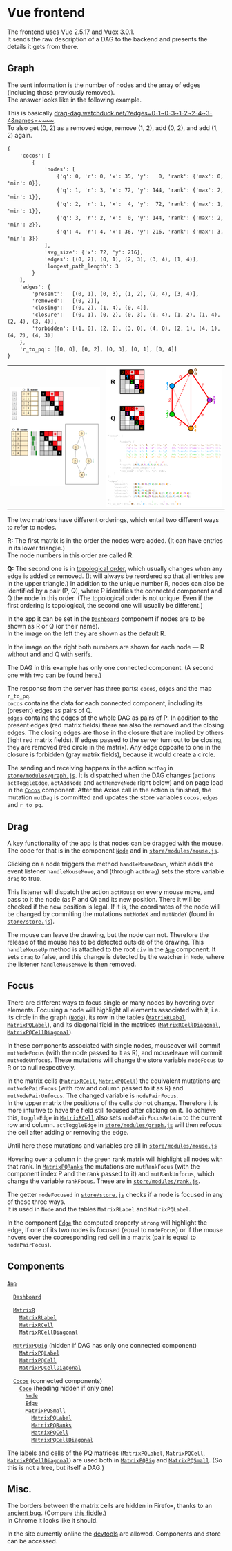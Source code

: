 # Vue frontend

The frontend uses Vue 2.5.17 and Vuex 3.0.1.<br>
It sends the raw description of a DAG to the backend and presents the details it gets from there.

## Graph

The sent information is the number of nodes and the array of edges (including those previously removed).<br>
The answer looks like in the following example.

This is basically
[drag-dag.watchduck.net/?edges=0-1~<!---->0-3~<!---->1-2~<!---->2-4~<!---->3-4&names=~~~~](https://drag-dag.watchduck.net/?edges=0-1~0-3~1-2~2-4~3-4&names=~~~~).
<br>To also get (0, 2) as a removed edge, remove (1, 2), add (0, 2), and add (1, 2) again.
```
{
    'cocos': [
        {
            'nodes': [
                {'q': 0, 'r': 0, 'x': 35, 'y':   0, 'rank': {'max': 0, 'min': 0}},
                {'q': 1, 'r': 3, 'x': 72, 'y': 144, 'rank': {'max': 2, 'min': 1}},
                {'q': 2, 'r': 1, 'x':  4, 'y':  72, 'rank': {'max': 1, 'min': 1}},
                {'q': 3, 'r': 2, 'x':  0, 'y': 144, 'rank': {'max': 2, 'min': 2}},
                {'q': 4, 'r': 4, 'x': 36, 'y': 216, 'rank': {'max': 3, 'min': 3}}
            ],
            'svg_size': {'x': 72, 'y': 216},
            'edges': [(0, 2), (0, 1), (2, 3), (3, 4), (1, 4)],
            'longest_path_length': 3
        }
    ],
    'edges': {
        'present':   [(0, 1), (0, 3), (1, 2), (2, 4), (3, 4)],
        'removed':   [(0, 2)],
        'closing':   [(0, 2), (1, 4), (0, 4)],
        'closure':   [(0, 1), (0, 2), (0, 3), (0, 4), (1, 2), (1, 4), (2, 4), (3, 4)],
        'forbidden': [(1, 0), (2, 0), (3, 0), (4, 0), (2, 1), (4, 1), (4, 2), (4, 3)]
    },
    'r_to_pq': [[0, 0], [0, 2], [0, 3], [0, 1], [0, 4]]
}
```
<table>
<tr>
<td><img src="../.img/dag_example_1_screen.png" width="350">
<td><img src="../.img/dag_example_1.svg" width="450">
</table>

The two matrices have different orderings, which entail two different ways to refer to nodes.

**R:** The first matrix is in the order the nodes were added. (It can have entries in its lower triangle.)<br>
The node numbers in this order are called R.

**Q:** The second one is in [topological order](https://en.wikipedia.org/wiki/Topological_sorting),
which usually changes when any edge is added or removed.
(It will always be reordered so that all entries are in the upper triangle.)
In addition to the unique number R, nodes can also be identified by a pair (P, Q), where P identifies the connected component and Q the node in this order.
(The topological order is not unique. Even if the first ordering is topological, the second one will usually be different.)

In the app it can be set in the
[`Dashboard`](app/src/components/Dashboard.vue)
component if nodes are to be shown as R or Q (or their name).<br>
In the image on the left they are shown as the default R.

In the image on the right both numbers are shown for each node &mdash; R without and and Q with serifs.

The DAG in this example has only one connected component. (A second one with two can be found
[here](README_2.md).)

The response from the server has three parts: `cocos`, `edges` and the map `r_to_pq`.<br>
`cocos` contains the data for each connected component, including its (present) edges as pairs of Q.<br>
`edges` contains the edges of the whole DAG as pairs of P.
In addition to the present edges (red matrix fields) there are also the removed and the closing edges.
The closing edges are those in the closure that are implied by others (light red matrix fields).
If edges passed to the server turn out to be closing, they are removed (red circle in the matrix).
Any edge opposite to one in the closure is forbidden (gray matrix fields), because it would create a circle.

The sending and receiving happens in the action `actDag` in
[`store/modules/graph.js`](app/src/store/modules/graph.js).
It is dispatched when the DAG changes (actions `actToggleEdge`, `actAddNode` and `actRemoveNode` right below) 
and on page load in the
[`Cocos`](app/src/components/Cocos.vue) component.
After the Axios call in the action is finished, the mutation `mutDag` is committed 
and updates the store variables `cocos`, `edges` and `r_to_pq`.

## Drag

A key functionality of the app is that nodes can be dragged with the mouse.<br>
The code for that is in the component 
[`Node`](app/src/components/Node.vue)
and in [`store/modules/mouse.js`](app/src/store/modules/mouse.js).

Clicking on a node triggers the method `handleMouseDown`, 
which adds the event listener `handleMouseMove`, and (through `actDrag`) sets the store variable `drag` to true.

This listener will dispatch the action `actMouse` on every mouse move, and pass to it the node (as P and Q) and its new position.
There it will be checked if the new position is legal. If it is, the coordinates of the node will be changed by
commiting the mutations `mutNodeX` and `mutNodeY` (found in 
[`store/store.js`](app/src/store/store.js)).

The mouse can leave the drawing, but the node can not.
Therefore the release of the mouse has to be detected outside of the drawing.
This `handleMouseUp` method is attached to the root `div` in the
[`App`](app/src/App.vue) component.
It sets `drag` to false, and this change is detected by the watcher in `Node`,
where the listener `handleMouseMove` is then removed.

## Focus

There are different ways to focus single or many nodes by hovering over elements.
Focusing a node will highlight all elements associated with it, i.e. its circle in the graph
([`Node`](app/src/components/Node.vue)),
its row in the tables
([`MatrixRLabel`](app/src/components/MatrixRLabel.vue),
[`MatrixPQLabel`](app/src/components/MatrixPQLabel.vue)),
and its diagonal field in the matrices
([`MatrixRCellDiagonal`](app/src/components/MatrixRCellDiagonal.vue),
[`MatrixPQCellDiagonal`](app/src/components/MatrixPQCellDiagonal.vue)).

In these components associated with single nodes, mouseover will commit `mutNodeFocus` (with the node passed to it as R), and mouseleave will commit `mutNodeUnfocus`.
These mutations will change the store variable `nodeFocus` to R or to null respectively.

In the matrix cells
([`MatrixRCell`](app/src/components/MatrixRCell.vue),
[`MatrixPQCell`](app/src/components/MatrixPQCell.vue))
the equivalent mutations are `mutNodePairFocus` (with row and column passed to it as R) and `mutNodePairUnfocus`.
The changed variable is `nodePairFocus`.<br>
In the upper matrix the positions of the cells do not change. Therefore it is more intuitive to have the field still
focused after clicking on it. To achieve this, `toggleEdge` in
[`MatrixRCell`](app/src/components/MatrixRCell.vue)
also sets `nodePairFocusRetain` to the current row and column.
`actToggleEdge` in
[`store/modules/graph.js`](app/src/store/modules/graph.js)
will then refocus the cell after adding or removing the edge.

Until here these mutations and variables are all in 
[`store/modules/mouse.js`](app/src/store/modules/mouse.js)

Hovering over a column in the green rank matrix will highlight all nodes with that rank. In 
[`MatrixPQRanks`](app/src/components/MatrixPQRanks.vue)
the mutations are `mutRankFocus` (with the component index P and the rank passed to it) and `mutRankUnfocus`,
which change the variable `rankFocus`. These are in
[`store/modules/rank.js`](app/src/store/modules/rank.js).

The getter `nodeFocused` in
[`store/store.js`](app/src/store/store.js)
checks if a node is focused in any of these three ways.<br>
It is used in `Node` and the tables `MatrixRLabel` and `MatrixPQLabel`.

In the component [`Edge`](app/src/components/Edge.vue)
the computed property `strong` will highlight the edge, if one of its two nodes is focused (equal to `nodeFocus`) or if the mouse hovers over the cooresponding red cell in a matrix (pair is equal to `nodePairFocus`).

## Components

[`App`](app/src/App.vue)

&emsp;[`Dashboard`](app/src/components/Dashboard.vue)

&emsp;[`MatrixR`](app/src/components/MatrixR.vue)<br>
&emsp;&emsp;[`MatrixRLabel`](app/src/components/MatrixRLabel.vue)<br>
&emsp;&emsp;[`MatrixRCell`](app/src/components/MatrixRCell.vue)<br>
&emsp;&emsp;[`MatrixRCellDiagonal`](app/src/components/MatrixRCellDiagonal.vue)<br>

&emsp;[`MatrixPQBig`](app/src/components/MatrixPQBig.vue)
(hidden if DAG has only one connected component)<br>
&emsp;&emsp;[`MatrixPQLabel`](app/src/components/MatrixPQLabel.vue)<br>
&emsp;&emsp;[`MatrixPQCell`](app/src/components/MatrixPQCell.vue)<br>
&emsp;&emsp;[`MatrixPQCellDiagonal`](app/src/components/MatrixPQCellDiagonal.vue)<br>

&emsp;[`Cocos`](app/src/components/Cocos.vue) (connected components)<br>
&emsp;&emsp;[`Coco`](app/src/components/Coco.vue)
(heading hidden if only one)<br>
&emsp;&emsp;&emsp;[`Node`](app/src/components/Node.vue)<br>
&emsp;&emsp;&emsp;[`Edge`](app/src/components/Edge.vue)<br>
&emsp;&emsp;&emsp;[`MatrixPQSmall`](app/src/components/MatrixPQSmall.vue)<br>
&emsp;&emsp;&emsp;&emsp;[`MatrixPQLabel`](app/src/components/MatrixPQLabel.vue)<br>
&emsp;&emsp;&emsp;&emsp;[`MatrixPQRanks`](app/src/components/MatrixPQRanks.vue)<br>
&emsp;&emsp;&emsp;&emsp;[`MatrixPQCell`](app/src/components/MatrixPQCell.vue)<br>
&emsp;&emsp;&emsp;&emsp;[`MatrixPQCellDiagonal`](app/src/components/MatrixPQCellDiagonal.vue)

The labels and cells of the PQ matrices
([`MatrixPQLabel`](app/src/components/MatrixPQLabel.vue),
[`MatrixPQCell`](app/src/components/MatrixPQCell.vue),
[`MatrixPQCellDiagonal`](app/src/components/MatrixPQCellDiagonal.vue))
are used both in
[`MatrixPQBig`](app/src/components/MatrixPQBig.vue) and
[`MatrixPQSmall`](app/src/components/MatrixPQSmall.vue).
(So this is not a tree, but itself a DAG.)

## Misc.

The borders between the matrix cells are hidden in Firefox, thanks to an
[ancient bug](https://bugzilla.mozilla.org/show_bug.cgi?id=688556).
(Compare [this fiddle](https://jsfiddle.net/watchduck/du9ne1jz).) <br>
In Chrome it looks like it should.

In the site currently online the [devtools](https://chrome.google.com/webstore/detail/vuejs-devtools/nhdogjmejiglipccpnnnanhbledajbpd) 
are allowed. Components and store can be accessed.

